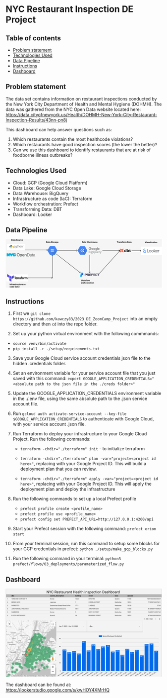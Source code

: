 # NYC Restaurant Inspection DE Project

## Table of contents

- [Problem statement](#problem-statement)
- [Technologies Used](#technologies-used)
- [Data Pipeline](#data-pipeline)
- [Instructions](#instructions)
- [Dashboard](#dashboard)

## Problem statement

The data set contains information on restaurant inspections conducted by the New York City Department of Health and Mental Hygiene (DOHMH).
The data was gathered from the NYC Open Data website located here: <https://data.cityofnewyork.us/Health/DOHMH-New-York-City-Restaurant-Inspection-Results/43nn-pn8j>

This dashboard can help answer questions such as:

1. Which restaurants contain the most healthcode violations?
2. Which restaurants have good inspection scores (the lower the better)?
3. Can we use this dashboard to identify restaurants that are at risk of foodborne illness outbreaks?

## Technologies Used

- Cloud: GCP (Google Cloud Platform)
- Data Lake: Google Cloud Storage
- Data Warehouse: BigQuery
- Infrastructure as code (IaC): Terraform
- Workflow orchestration: Prefect
- Transforming Data: DBT
- Dashboard: Looker

## Data Pipeline

![data pipeline diagram](img/NYC%20Health%20Inspection%20Data%20Pipeline.png)

## Instructions

1. First  we `git clone https://github.com/kawczy83/2023_DE_ZoomCamp_Project` into an empty directory and then `cd` into the repo folder.

2. Set up your python virtual environment with the following commmands:

- `source venv/bin/activate`
- `pip install -r ./setup/requirements.txt`

3. Save your Google Cloud service account credentials json file to the hidden .credentials folder.

4. Set an environment variable for your service account file that you just saved with this command: `export GOOGLE_APPLICATION_CREDENTIALS="<absolute path to the json file in the ./creds folder>"`

5. Update the GOOGLE_APPLICATION_CREDENTIALS environment variable in the ./.env file, using the same absolute path to the .json service account file.

6. Run `gcloud auth activate-service-account --key-file $GOOGLE_APPLICATION_CREDENTIALS` to authenticate with Google Cloud, with your service account .json file.

7. Run Terraform to deploy your infrastructure to your Google Cloud Project. Run the following commands:

    - `terraform -chdir="./terraform" init` - to initialize terraform

    - `terraform -chdir="./terraform" plan -var="project=<project id here>"`, replacing with your Google Project ID. This will build a deployment plan that you can review.

    - `terraform -chdir="./terraform" apply -var="project=<project id here>"`, replacing with your Google Project ID. This will apply the deployment plan and deploy the infrastructure

8. Run the following commands to set up a local Prefect profile

   - `prefect profile create <profile_name>`
   - `prefect profile use <profile_name>`
   - `prefect config set PREFECT_API_URL=http://127.0.0.1:4200/api`

9. Start your Prefect session with the following command: `prefect orion start`

10. From your terminal session, run this command to setup some blocks for your GCP credentials in prefect:
`python ./setup/make_gcp_blocks.py`

11. Run the following command in your terminal: `python3 prefect/flows/03_deployments/parameterized_flow.py`

## Dashboard

![dashboard](img/dashboard.png)

The dashboard can be found at: <https://lookerstudio.google.com/s/kwHOY4XMrHQ>

